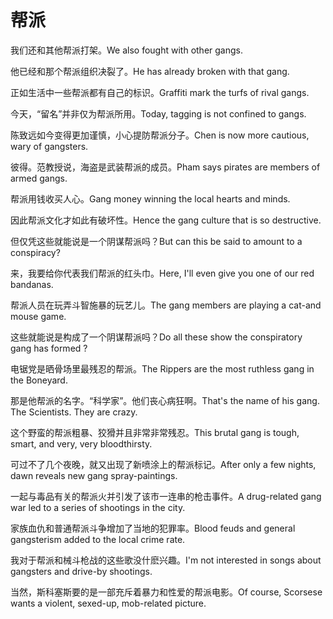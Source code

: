 # 帮派

<p><span class="chinese">我们还和其他帮派打架。</span><span class="english">We also fought with other gangs.</span></p>

<p><span class="chinese">他已经和那个帮派组织决裂了。</span><span class="english">He has already broken with that gang.</span></p>

<p><span class="chinese">正如生活中一些帮派都有自己的标识。</span><span class="english">Graffiti mark the turfs of rival gangs.</span></p>

<p><span class="chinese">今天，“留名”并非仅为帮派所用。</span><span class="english">Today, tagging is not confined to gangs.</span></p>

<p><span class="chinese">陈致远如今变得更加谨慎，小心提防帮派分子。</span><span class="english">Chen is now more cautious, wary of gangsters.</span></p>

<p><span class="chinese">彼得。范教授说，海盗是武装帮派的成员。</span><span class="english">Pham says pirates are members of armed gangs.</span></p>

<p><span class="chinese">帮派用钱收买人心。</span><span class="english">Gang money winning the local hearts and minds.</span></p>

<p><span class="chinese">因此帮派文化才如此有破坏性。</span><span class="english">Hence the gang culture that is so destructive.</span></p>

<p><span class="chinese">但仅凭这些就能说是一个阴谋帮派吗？</span><span class="english">But can this be said to amount to a conspiracy?</span></p>

<p><span class="chinese">来，我要给你代表我们帮派的红头巾。</span><span class="english">Here, I'll even give you one of our red bandanas.</span></p>

<p><span class="chinese">帮派人员在玩弄斗智施暴的玩艺儿。</span><span class="english">The gang members are playing a cat-and mouse game.</span></p>

<p><span class="chinese">这些就能说是构成了一个阴谋帮派吗？</span><span class="english">Do all these show the conspiratory gang has formed ?</span></p>

<p><span class="chinese">电锯党是晒骨场里最残忍的帮派。</span><span class="english">The Rippers are the most ruthless gang in the Boneyard.</span></p>

<p><span class="chinese">那是他帮派的名字。“科学家”。他们丧心病狂啊。</span><span class="english">That's the name of his gang. The Scientists. They are crazy.</span></p>

<p><span class="chinese">这个野蛮的帮派粗暴、狡猾并且非常非常残忍。</span><span class="english">This brutal gang is tough, smart, and very, very bloodthirsty.</span></p>

<p><span class="chinese">可过不了几个夜晚，就又出现了新喷涂上的帮派标记。</span><span class="english">After only a few nights, dawn reveals new gang spray-paintings.</span></p>

<p><span class="chinese">一起与毒品有关的帮派火并引发了该市一连串的枪击事件。</span><span class="english">A drug-related gang war led to a series of shootings in the city.</span></p>

<p><span class="chinese">家族血仇和普通帮派斗争增加了当地的犯罪率。</span><span class="english">Blood feuds and general gangsterism added to the local crime rate.</span></p>

<p><span class="chinese">我对于帮派和械斗枪战的这些歌没什麽兴趣。</span><span class="english">I'm not interested in songs about gangsters and drive-by shootings.</span></p>

<p><span class="chinese">当然，斯科塞斯要的是一部充斥着暴力和性爱的帮派电影。</span><span class="english">Of course, Scorsese wants a violent, sexed-up, mob-related picture.</span></p>


